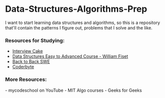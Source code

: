 # Data-Structures-Algorithms-Prep

I want to start learning data structures and algorithms, so this is a repository that'll contain the patterns I figure out, problems that I solve and the like.

<h3>Resources for Studying:</h3>

- <a href="https://interviewcake.com">Interview Cake</a>
- <a href="https://www.youtube.com/watch?v=RBSGKlAvoiM">Data Structures Easy to Advanced Course - William Fiset</a>
- <a href="https://backtobackswe.com/">Back to Back SWE</a>
- <a href="https://coderbyte.com/">Coderbyte</a>


<h3>More Resources:</h3>
- mycodeschool on YouTube
- MIT Algo courses
- Geeks for Geeks

